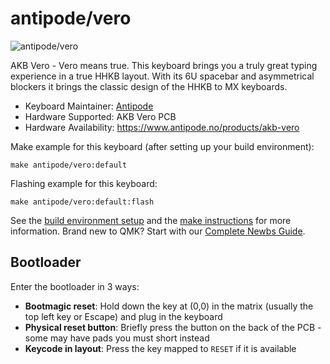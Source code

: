 # antipode/vero

![antipode/vero](https://i.imgur.com/znKP8XQh.jpeg)

AKB Vero - Vero means true. This keyboard brings you a truly great typing experience in a true HHKB layout. With its 6U spacebar and asymmetrical blockers it brings the classic design of the HHKB to MX keyboards.

* Keyboard Maintainer: [Antipode](https://antipode.no)
* Hardware Supported: AKB Vero PCB
* Hardware Availability: https://www.antipode.no/products/akb-vero

Make example for this keyboard (after setting up your build environment):

    make antipode/vero:default

Flashing example for this keyboard:

    make antipode/vero:default:flash

See the [build environment setup](https://docs.qmk.fm/#/getting_started_build_tools) and the [make instructions](https://docs.qmk.fm/#/getting_started_make_guide) for more information. Brand new to QMK? Start with our [Complete Newbs Guide](https://docs.qmk.fm/#/newbs).

## Bootloader

Enter the bootloader in 3 ways:

* **Bootmagic reset**: Hold down the key at (0,0) in the matrix (usually the top left key or Escape) and plug in the keyboard
* **Physical reset button**: Briefly press the button on the back of the PCB - some may have pads you must short instead
* **Keycode in layout**: Press the key mapped to `RESET` if it is available
